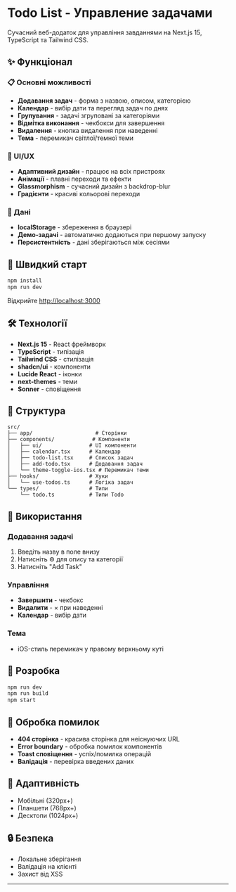 # Todo List - Управление задачами

Сучасний веб-додаток для управління завданнями на Next.js 15, TypeScript та Tailwind CSS.

## ✨ Функціонал

### 📋 Основні можливості
- **Додавання задач** - форма з назвою, описом, категорією
- **Календар** - вибір дати та перегляд задач по днях
- **Групування** - задачі згруповані за категоріями
- **Відмітка виконання** - чекбокси для завершення
- **Видалення** - кнопка видалення при наведенні
- **Тема** - перемикач світлої/темної теми

### 🎨 UI/UX
- **Адаптивний дизайн** - працює на всіх пристроях
- **Анімації** - плавні переходи та ефекти
- **Glassmorphism** - сучасний дизайн з backdrop-blur
- **Градієнти** - красиві кольорові переходи

### 💾 Дані
- **localStorage** - збереження в браузері
- **Демо-задачі** - автоматично додаються при першому запуску
- **Персистентність** - дані зберігаються між сесіями

## 🚀 Швидкий старт

```bash
npm install
npm run dev
```

Відкрийте [http://localhost:3000](http://localhost:3000)

## 🛠 Технології

- **Next.js 15** - React фреймворк
- **TypeScript** - типізація
- **Tailwind CSS** - стилізація
- **shadcn/ui** - компоненти
- **Lucide React** - іконки
- **next-themes** - теми
- **Sonner** - сповіщення

## 📁 Структура

```
src/
├── app/                    # Сторінки
├── components/            # Компоненти
│   ├── ui/               # UI компоненти
│   ├── calendar.tsx      # Календар
│   ├── todo-list.tsx     # Список задач
│   ├── add-todo.tsx      # Додавання задач
│   └── theme-toggle-ios.tsx # Перемикач теми
├── hooks/                # Хуки
│   └── use-todos.ts      # Логіка задач
└── types/                # Типи
    └── todo.ts           # Типи Todo
```

## 🎯 Використання

### Додавання задачі
1. Введіть назву в поле внизу
2. Натисніть ⚙️ для опису та категорії
3. Натисніть "Add Task"

### Управління
- **Завершити** - чекбокс
- **Видалити** - × при наведенні
- **Календар** - вибір дати

### Тема
- iOS-стиль перемикач у правому верхньому куті

## 🔧 Розробка

```bash
npm run dev      
npm run build    
npm start       
```

## 🚨 Обробка помилок

- **404 сторінка** - красива сторінка для неіснуючих URL
- **Error boundary** - обробка помилок компонентів
- **Toast сповіщення** - успіх/помилка операцій
- **Валідація** - перевірка введених даних

## 📱 Адаптивність

- Мобільні (320px+)
- Планшети (768px+)
- Десктопи (1024px+)

## 🔒 Безпека

- Локальне зберігання
- Валідація на клієнті
- Захист від XSS

---
